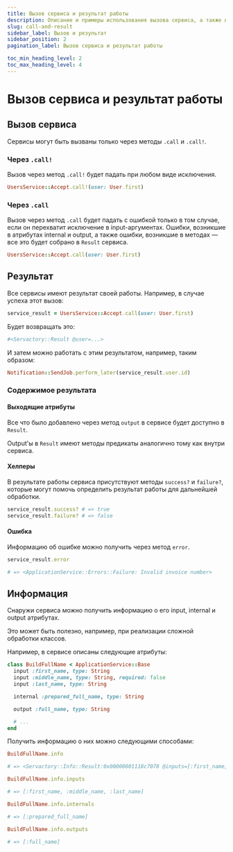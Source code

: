 ```yaml
---
title: Вызов сервиса и результат работы
description: Описание и примеры использования вызова сервиса, а также информация про результата его работы
slug: call-and-result
sidebar_label: Вызов и результат
sidebar_position: 2
pagination_label: Вызов сервиса и результат работы

toc_min_heading_level: 2
toc_max_heading_level: 4
---
```


# Вызов сервиса и результат работы

## Вызов сервиса

Сервисы могут быть вызваны только через методы `.call` и `.call!`.

### Через `.call!`

Вызов через метод `.call!` будет падать при любом виде исключения.

```ruby
UsersService::Accept.call!(user: User.first)
```

### Через `.call`

Вызов через метод `.call` будет падать с ошибкой только в том случае, если он перехватит исключение в input-аргументах.
Ошибки, возникшие в атрибутах internal и output, а также ошибки, возникшие в методах — все это будет собрано в `Result` сервиса.

```ruby
UsersService::Accept.call(user: User.first)
```

## Результат

Все сервисы имеют результат своей работы. Например, в случае успеха этот вызов:

```ruby
service_result = UsersService::Accept.call(user: User.first)
```

Будет возвращать это:

```ruby
#<Servactory::Result @user=...>
```

И затем можно работать с этим результатом, например, таким образом:

```ruby
Notification::SendJob.perform_later(service_result.user.id)
```

### Содержимое результата

#### Выходящие атрибуты

Все что было добавлено через метод `output` в сервисе будет доступно в `Result`.

Output'ы в `Result` имеют методы предикаты аналогично тому как внутри сервиса.

#### Хелперы

В результате работы сервиса присутствуют методы `success?` и `failure?`, 
которые могут помочь определить результат работы для дальнейшей обработки.

```ruby
service_result.success? # => true
service_result.failure? # => false
```

#### Ошибка

Информацию об ошибке можно получить через метод `error`.

```ruby
service_result.error

# => <ApplicationService::Errors::Failure: Invalid invoice number>
```

## Информация

Снаружи сервиса можно получить информацию о его input, internal и output атрибутах.

Это может быть полезно, например, при реализации сложной обработки классов.

Например, в сервисе описаны следующие атрибуты:

```ruby
class BuildFullName < ApplicationService::Base
  input :first_name, type: String
  input :middle_name, type: String, required: false
  input :last_name, type: String

  internal :prepared_full_name, type: String

  output :full_name, type: String

  # ...
end
```

Получить информацию о них можно следующими способами:

```ruby
BuildFullName.info

# => <Servactory::Info::Result:0x00000001118c7078 @inputs=[:first_name, :middle_name, :last_name], @internals=[:prepared_full_name], @outputs=[:full_name]>
```

```ruby
BuildFullName.info.inputs

# => [:first_name, :middle_name, :last_name]
```

```ruby
BuildFullName.info.internals

# => [:prepared_full_name]
```

```ruby
BuildFullName.info.outputs

# => [:full_name]
```
